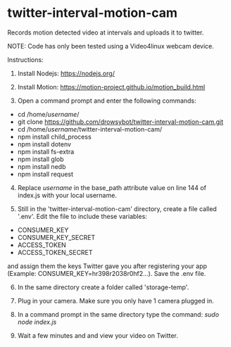 # twitter-interval-motion-cam
Records motion detected video at intervals and uploads it to twitter.

NOTE: Code has only been tested using a Video4linux webcam device.

Instructions:

1. Install Nodejs: https://nodejs.org/

2. Install Motion: https://motion-project.github.io/motion_build.html

3. Open a command prompt and enter the following commands:
  - cd /home/*username*/
  - git clone https://github.com/drowsybot/twitter-interval-motion-cam.git
  - cd /home/*username*/twitter-interval-motion-cam/
  - npm install child_process
  - npm install dotenv
  - npm install fs-extra
  - npm install glob
  - npm install nedb
  - npm install request
  
4. Replace *username* in the base_path attribute value on line 144 of index.js with your local username.

5. Still in the 'twitter-interval-motion-cam' directory, create a file called '.env'. Edit the file to include these variables: 
  - CONSUMER_KEY 
  - CONSUMER_KEY_SECRET
  - ACCESS_TOKEN
  - ACCESS_TOKEN_SECRET
  
  and assign them the keys Twitter gave you after registering your app (Example: CONSUMER_KEY=hr398r2038r0hf2...). Save the .env file.

6. In the same directory create a folder called 'storage-temp'.
  
7. Plug in your camera. Make sure you only have 1 camera plugged in.
  
8. In a command prompt in the same directory type the command: *sudo node index.js*

9. Wait a few minutes and and view your video on Twitter.

